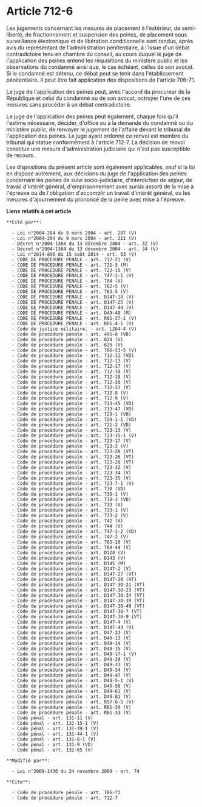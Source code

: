 # Article 712-6

Les jugements concernant les mesures de placement à l'extérieur, de semi-liberté, de fractionnement et suspension des peines,
de placement sous surveillance électronique et de libération conditionnelle sont rendus, après avis du représentant de
l'administration pénitentiaire, à l'issue d'un débat contradictoire tenu en chambre du conseil, au cours duquel le juge de
l'application des peines entend les réquisitions du ministère public et les observations du condamné ainsi que, le cas
échéant, celles de son avocat. Si le condamné est détenu, ce débat peut se tenir dans l'établissement pénitentiaire. Il peut
être fait application des dispositions de l'article 706-71. 

Le juge de l'application des peines peut, avec l'accord du procureur de la République et celui du condamné ou de son avocat,
octroyer l'une de ces mesures sans procéder à un débat contradictoire. 

Le juge de l'application des peines peut également, chaque fois qu'il l'estime nécessaire, décider, d'office ou à la demande
du condamné ou du ministère public, de renvoyer le jugement de l'affaire devant le tribunal de l'application des peines. Le
juge ayant ordonné ce renvoi est membre du tribunal qui statue conformément à l'article 712-7. La décision de renvoi
constitue une mesure d'administration judiciaire qui n'est pas susceptible de recours. 

Les dispositions du présent article sont également applicables, sauf si la loi en dispose autrement, aux décisions du juge de
l'application des peines concernant les peines de suivi socio-judiciaire, d'interdiction de séjour, de travail d'intérêt
général, d'emprisonnement avec sursis assorti de la mise à l'épreuve ou de l'obligation d'accomplir un travail d'intérêt
général, ou les mesures d'ajournement du prononcé de la peine avec mise à l'épreuve.

**Liens relatifs à cet article**

	**Cité par**:

	  - Loi n°2004-204 du 9 mars 2004 - art. 207 (V)
	  - Loi n°2004-204 du 9 mars 2004 - art. 211 (V)
	  - Décret n°2004-1364 du 13 décembre 2004 - art. 32 (V)
	  - Décret n°2004-1364 du 13 décembre 2004 - art. 34 (V)
	  - Loi n°2014-896 du 15 août 2014 - art. 53 (V)
	  - CODE DE PROCEDURE PENALE - art. 712-21 (V)
	  - CODE DE PROCEDURE PENALE - art. 721-3 (M)
	  - CODE DE PROCEDURE PENALE - art. 723-15 (V)
	  - CODE DE PROCEDURE PENALE - art. 747-1-1 (V)
	  - CODE DE PROCEDURE PENALE - art. 754 (V)
	  - CODE DE PROCEDURE PENALE - art. 762-5 (V)
	  - CODE DE PROCEDURE PENALE - art. 763-5 (V)
	  - CODE DE PROCEDURE PENALE - art. D147-18 (V)
	  - CODE DE PROCEDURE PENALE - art. D147-25 (V)
	  - CODE DE PROCEDURE PENALE - art. D147-44 (V)
	  - CODE DE PROCEDURE PENALE - art. D49-40 (M)
	  - CODE DE PROCEDURE PENALE - art. R61-27-1 (V)
	  - CODE DE PROCEDURE PENALE - art. R61-4-1 (V)
	  - Code de justice militaire. - art. L264-4 (V)
	  - Code de procédure pénale - art. 495-8 (VD)
	  - Code de procédure pénale - art. 624 (V)
	  - Code de procédure pénale - art. 625 (V)
	  - Code de procédure pénale - art. 706-53-5 (V)
	  - Code de procédure pénale - art. 712-11 (VD)
	  - Code de procédure pénale - art. 712-13 (V)
	  - Code de procédure pénale - art. 712-17 (V)
	  - Code de procédure pénale - art. 712-18 (V)
	  - Code de procédure pénale - art. 712-19 (V)
	  - Code de procédure pénale - art. 712-20 (V)
	  - Code de procédure pénale - art. 712-22 (V)
	  - Code de procédure pénale - art. 712-8 (V)
	  - Code de procédure pénale - art. 712-9 (V)
	  - Code de procédure pénale - art. 713-45 (VD)
	  - Code de procédure pénale - art. 713-47 (VD)
	  - Code de procédure pénale - art. 720-1 (VD)
	  - Code de procédure pénale - art. 720-1-1 (VD)
	  - Code de procédure pénale - art. 721-2 (VD)
	  - Code de procédure pénale - art. 723-13 (V)
	  - Code de procédure pénale - art. 723-15-1 (V)
	  - Code de procédure pénale - art. 723-17 (V)
	  - Code de procédure pénale - art. 723-2 (V)
	  - Code de procédure pénale - art. 723-20 (VT)
	  - Code de procédure pénale - art. 723-26 (VT)
	  - Code de procédure pénale - art. 723-28 (VT)
	  - Code de procédure pénale - art. 723-32 (V)
	  - Code de procédure pénale - art. 723-34 (V)
	  - Code de procédure pénale - art. 723-35 (V)
	  - Code de procédure pénale - art. 723-7-1 (V)
	  - Code de procédure pénale - art. 730 (VD)
	  - Code de procédure pénale - art. 730-1 (V)
	  - Code de procédure pénale - art. 730-3 (VD)
	  - Code de procédure pénale - art. 733 (V)
	  - Code de procédure pénale - art. 733-1 (V)
	  - Code de procédure pénale - art. 733-2 (V)
	  - Code de procédure pénale - art. 742 (V)
	  - Code de procédure pénale - art. 744 (V)
	  - Code de procédure pénale - art. 747-1-2 (VD)
	  - Code de procédure pénale - art. 747-2 (V)
	  - Code de procédure pénale - art. 763-10 (V)
	  - Code de procédure pénale - art. 764-44 (V)
	  - Code de procédure pénale - art. D124 (V)
	  - Code de procédure pénale - art. D143 (V)
	  - Code de procédure pénale - art. D145 (M)
	  - Code de procédure pénale - art. D147-2 (V)
	  - Code de procédure pénale - art. D147-27 (VT)
	  - Code de procédure pénale - art. D147-28 (VT)
	  - Code de procédure pénale - art. D147-30-21 (VT)
	  - Code de procédure pénale - art. D147-30-23 (VT)
	  - Code de procédure pénale - art. D147-30-34 (VT)
	  - Code de procédure pénale - art. D147-30-39 (VT)
	  - Code de procédure pénale - art. D147-30-49 (VT)
	  - Code de procédure pénale - art. D147-30-7 (VT)
	  - Code de procédure pénale - art. D147-30-9 (VT)
	  - Code de procédure pénale - art. D147-4 (V)
	  - Code de procédure pénale - art. D147-43 (V)
	  - Code de procédure pénale - art. D47-33 (V)
	  - Code de procédure pénale - art. D49-13 (V)
	  - Code de procédure pénale - art. D49-14 (V)
	  - Code de procédure pénale - art. D49-15 (V)
	  - Code de procédure pénale - art. D49-17-1 (V)
	  - Code de procédure pénale - art. D49-29 (V)
	  - Code de procédure pénale - art. D49-33 (V)
	  - Code de procédure pénale - art. D49-34 (V)
	  - Code de procédure pénale - art. D49-47 (V)
	  - Code de procédure pénale - art. D49-5-1 (V)
	  - Code de procédure pénale - art. D49-50 (V)
	  - Code de procédure pénale - art. D49-61 (V)
	  - Code de procédure pénale - art. D49-81 (V)
	  - Code de procédure pénale - art. R57-6-5 (V)
	  - Code de procédure pénale - art. R61-30 (V)
	  - Code de procédure pénale - art. R61-33 (V)
	  - Code pénal - art. 131-11 (V)
	  - Code pénal - art. 131-15-1 (V)
	  - Code pénal - art. 131-39-1 (V)
	  - Code pénal - art. 131-44-1 (V)
	  - Code pénal - art. 131-8-1 (V)
	  - Code pénal - art. 131-9 (VD)
	  - Code pénal - art. 132-65 (V)

	**Modifié par**:

	  - Loi n°2009-1436 du 24 novembre 2009 - art. 74

	**Cite**:

	  - Code de procédure pénale - art. 706-71
	  - Code de procédure pénale - art. 712-7
